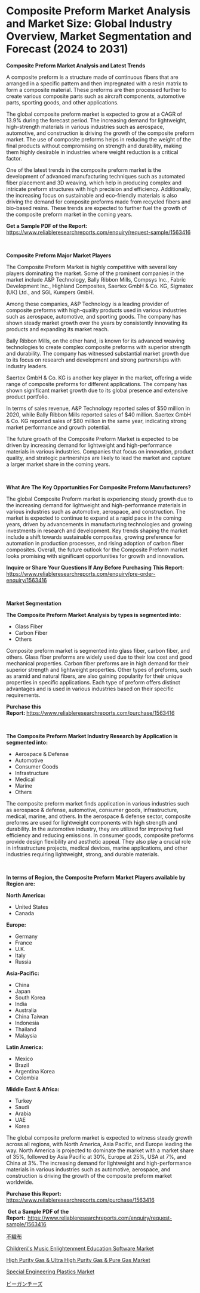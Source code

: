 <p><h1>Composite Preform Market Analysis and Market Size: Global Industry Overview, Market Segmentation and Forecast (2024 to 2031)</h1></p><p><strong>Composite Preform Market Analysis and Latest Trends</strong></p>
<p><p>A composite preform is a structure made of continuous fibers that are arranged in a specific pattern and then impregnated with a resin matrix to form a composite material. These preforms are then processed further to create various composite parts such as aircraft components, automotive parts, sporting goods, and other applications.</p><p>The global composite preform market is expected to grow at a CAGR of 13.9% during the forecast period. The increasing demand for lightweight, high-strength materials in various industries such as aerospace, automotive, and construction is driving the growth of the composite preform market. The use of composite preforms helps in reducing the weight of the final products without compromising on strength and durability, making them highly desirable in industries where weight reduction is a critical factor.</p><p>One of the latest trends in the composite preform market is the development of advanced manufacturing techniques such as automated fiber placement and 3D weaving, which help in producing complex and intricate preform structures with high precision and efficiency. Additionally, the increasing focus on sustainable and eco-friendly materials is also driving the demand for composite preforms made from recycled fibers and bio-based resins. These trends are expected to further fuel the growth of the composite preform market in the coming years.</p></p>
<p><strong>Get a Sample PDF of the Report:&nbsp;</strong> <a href="https://www.reliableresearchreports.com/enquiry/request-sample/1563416">https://www.reliableresearchreports.com/enquiry/request-sample/1563416</a></p>
<p>&nbsp;</p>
<p><strong>Composite Preform Major Market Players</strong></p>
<p><p>The Composite Preform Market is highly competitive with several key players dominating the market. Some of the prominent companies in the market include A&P Technology, Bally Ribbon Mills, Compsys Inc., Fabric Development Inc., Highland Composites, Saertex GmbH & Co. KG, Sigmatex (UK) Ltd., and SGL Kumpers GmbH.</p><p>Among these companies, A&P Technology is a leading provider of composite preforms with high-quality products used in various industries such as aerospace, automotive, and sporting goods. The company has shown steady market growth over the years by consistently innovating its products and expanding its market reach.</p><p>Bally Ribbon Mills, on the other hand, is known for its advanced weaving technologies to create complex composite preforms with superior strength and durability. The company has witnessed substantial market growth due to its focus on research and development and strong partnerships with industry leaders.</p><p>Saertex GmbH & Co. KG is another key player in the market, offering a wide range of composite preforms for different applications. The company has shown significant market growth due to its global presence and extensive product portfolio.</p><p>In terms of sales revenue, A&P Technology reported sales of $50 million in 2020, while Bally Ribbon Mills reported sales of $40 million. Saertex GmbH & Co. KG reported sales of $80 million in the same year, indicating strong market performance and growth potential.</p><p>The future growth of the Composite Preform Market is expected to be driven by increasing demand for lightweight and high-performance materials in various industries. Companies that focus on innovation, product quality, and strategic partnerships are likely to lead the market and capture a larger market share in the coming years.</p></p>
<p>&nbsp;</p>
<p><strong>What Are The Key Opportunities For Composite Preform Manufacturers?</strong></p>
<p><p>The global Composite Preform market is experiencing steady growth due to the increasing demand for lightweight and high-performance materials in various industries such as automotive, aerospace, and construction. The market is expected to continue to expand at a rapid pace in the coming years, driven by advancements in manufacturing technologies and growing investments in research and development. Key trends shaping the market include a shift towards sustainable composites, growing preference for automation in production processes, and rising adoption of carbon fiber composites. Overall, the future outlook for the Composite Preform market looks promising with significant opportunities for growth and innovation.</p></p>
<p><strong>Inquire or Share Your Questions If Any Before Purchasing This Report:</strong> <a href="https://www.reliableresearchreports.com/enquiry/pre-order-enquiry/1563416">https://www.reliableresearchreports.com/enquiry/pre-order-enquiry/1563416</a></p>
<p>&nbsp;</p>
<p><strong>Market Segmentation</strong></p>
<p><strong>The Composite Preform Market Analysis by types is segmented into:</strong></p>
<p><ul><li>Glass Fiber</li><li>Carbon Fiber</li><li>Others</li></ul></p>
<p><p>Composite preform market is segmented into glass fiber, carbon fiber, and others. Glass fiber preforms are widely used due to their low cost and good mechanical properties. Carbon fiber preforms are in high demand for their superior strength and lightweight properties. Other types of preforms, such as aramid and natural fibers, are also gaining popularity for their unique properties in specific applications. Each type of preform offers distinct advantages and is used in various industries based on their specific requirements.</p></p>
<p><strong>Purchase this Report:&nbsp;</strong><a href="https://www.reliableresearchreports.com/purchase/1563416">https://www.reliableresearchreports.com/purchase/1563416</a></p>
<p>&nbsp;</p>
<p><strong>The Composite Preform Market Industry Research by Application is segmented into:</strong></p>
<p><ul><li>Aerospace & Defense</li><li>Automotive</li><li>Consumer Goods</li><li>Infrastructure</li><li>Medical</li><li>Marine</li><li>Others</li></ul></p>
<p><p>The composite preform market finds application in various industries such as aerospace & defense, automotive, consumer goods, infrastructure, medical, marine, and others. In the aerospace & defense sector, composite preforms are used for lightweight components with high strength and durability. In the automotive industry, they are utilized for improving fuel efficiency and reducing emissions. In consumer goods, composite preforms provide design flexibility and aesthetic appeal. They also play a crucial role in infrastructure projects, medical devices, marine applications, and other industries requiring lightweight, strong, and durable materials.</p></p>
<p>&nbsp;</p>
<p><strong>In terms of Region, the Composite Preform Market Players available by Region are:</strong></p>
<p>
    <p> <strong> North America: </strong>
        <ul>
            <li>United States</li>
            <li>Canada</li>
        </ul>
        </p> 
    <p> <strong> Europe: </strong>
        <ul>
            <li>Germany</li>
            <li>France</li>
            <li>U.K.</li>
            <li>Italy</li>
            <li>Russia</li>
        </ul>
        </p> 
    <p> <strong> Asia-Pacific: </strong>
        <ul>
            <li>China</li>
            <li>Japan</li>
            <li>South Korea</li>
            <li>India</li>
            <li>Australia</li>
            <li>China Taiwan</li>
            <li>Indonesia</li>
            <li>Thailand</li>
            <li>Malaysia</li>
        </ul>
        </p> 
    <p> <strong> Latin America: </strong>
        <ul>
            <li>Mexico</li>
            <li>Brazil</li>
            <li>Argentina Korea</li>
            <li>Colombia</li>
        </ul>
        </p> 
    <p> <strong> Middle East & Africa: </strong>
        <ul>
            <li>Turkey</li>
            <li>Saudi</li>
            <li>Arabia</li>
            <li>UAE</li>
            <li>Korea</li>
        </ul>
    </p>
    </p>
<p><p>The global composite preform market is expected to witness steady growth across all regions, with North America, Asia Pacific, and Europe leading the way. North America is projected to dominate the market with a market share of 35%, followed by Asia Pacific at 30%, Europe at 25%, USA at 7%, and China at 3%. The increasing demand for lightweight and high-performance materials in various industries such as automotive, aerospace, and construction is driving the growth of the composite preform market worldwide.</p></p>
<p><strong>Purchase this Report: </strong><a href="https://www.reliableresearchreports.com/purchase/1563416">https://www.reliableresearchreports.com/purchase/1563416</a></p>
<p>&nbsp;<strong>Get a Sample PDF of the Report:&nbsp;&nbsp;</strong><a href="https://www.reliableresearchreports.com/enquiry/request-sample/1563416">https://www.reliableresearchreports.com/enquiry/request-sample/1563416</a></p>
<p><strong></strong></p>
<p><p><a href="https://github.com/gfggqjbfys368009/Market-Research-Report-List-1/blob/main/1222192193757.md">不織布</a></p><p><a href="https://issuu.com/reportprime-2/docs/childrens-music-enlightenment-education-software-m">Children\'s Music Enlightenment Education Software Market</a></p><p><a href="https://issuu.com/reportprime-2/docs/high-purity-gas-ultra-high-purity-gas-pure-gas-mar">High Purity Gas & Ultra High Purity Gas & Pure Gas Market</a></p><p><a href="https://github.com/brentleyjimmiealvaradoz4l1rea/Market-Research-Report-List-1/blob/main/special-engineering-plastics-market.md">Special Engineering Plastics Market</a></p><p><a href="https://github.com/qwpelcjko9242629/Market-Research-Report-List-1/blob/main/7405583193756.md">ビーガンチーズ</a></p></p>